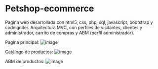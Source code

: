 # Petshop-ecommerce
Pagina web desarrollada con html5, css, php, sql, javascript, bootstrap y codelgniter. Arquitectura MVC, con perfiles de visitantes, clientes y administrador, carrito de compras y ABM (perfil administrador).

Pagina principal:
![image](https://user-images.githubusercontent.com/99621140/161368212-58906c4e-c643-42ff-9635-0e6a295fc69c.png)

Catálogo de productos:
![image](https://user-images.githubusercontent.com/99621140/161368301-6f6ea6ae-cdda-44a4-bbc7-93823c28e8b1.png)
 
ABM de productos:
![image](https://user-images.githubusercontent.com/99621140/161368333-839de3cb-6446-4591-83d0-f0b52fea45e0.png)

